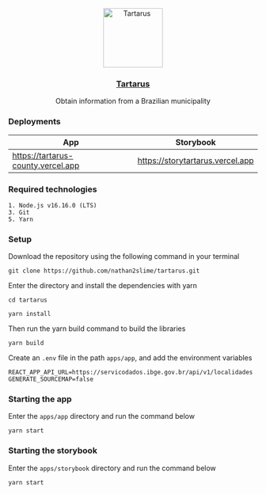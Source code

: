 <div align="center">
  <a href="#">
    <img src="https://tartarus-county.vercel.app/logo192.png" alt="Tartarus" width="120" height="120">
  </a>

  <h3 align="center">
  <a href="https://tartarus-county.vercel.app/" target="_black">Tartarus</a>
  </h3>

  <p align="center">
    Obtain information from a Brazilian municipality
  </p>
</div>

### Deployments

| App      | Storybook |
| ----------- | ----------- |
| <a href="https://tartarus-county.vercel.app/">https://tartarus-county.vercel.app</a>| <a href="https://storytartarus.vercel.app/">https://storytartarus.vercel.app</a>|




### Required technologies

```
1. Node.js v16.16.0 (LTS)
3. Git
5. Yarn
```

### Setup

Download the repository using the following command in your terminal

```
git clone https://github.com/nathan2slime/tartarus.git
```

Enter the directory and install the dependencies with yarn

```
cd tartarus
```

```
yarn install
```

Then run the yarn build command to build the libraries

```
yarn build
```

Create an `.env` file in the path `apps/app`, and add the environment variables

```
REACT_APP_API_URL=https://servicodados.ibge.gov.br/api/v1/localidades
GENERATE_SOURCEMAP=false
```

### Starting the app

Enter the `apps/app` directory and run the command below

```
yarn start
```

### Starting the storybook

Enter the `apps/storybook` directory and run the command below

```
yarn start
```

